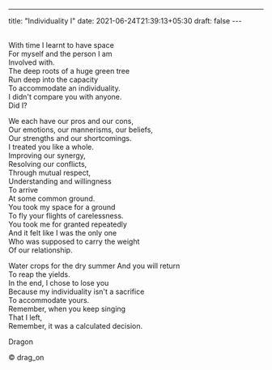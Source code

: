---
title: "Individuality I"
date: 2021-06-24T21:39:13+05:30
draft: false
---                                     

With time I learnt to have space  
For myself and the person I am  
Involved with.  
The deep roots of a huge green tree  
Run deep into the capacity  
To accommodate an individuality.  
I didn't compare you with anyone.  
Did I?  

We each have our pros and our cons,  
Our emotions, our mannerisms, our beliefs,  
Our strengths and our shortcomings.  
I treated you like a whole.  
Improving our synergy,  
Resolving our conflicts,   
Through mutual respect,   
Understanding and willingness  
To arrive  
At some common ground.  
You took my space for a ground  
To fly your flights of carelessness.  
You took me for granted repeatedly  
And it felt like I was the only one  
Who was supposed to carry the weight  
Of our relationship.  

Water crops for the dry summer 
And you will return  
To reap the yields.  
In the end, I chose to lose you  
Because my individuality isn't a sacrifice  
To accommodate yours.  
Remember, when you keep singing   
That I left,  
Remember, it was a calculated decision.  

Dragon

© drag_on